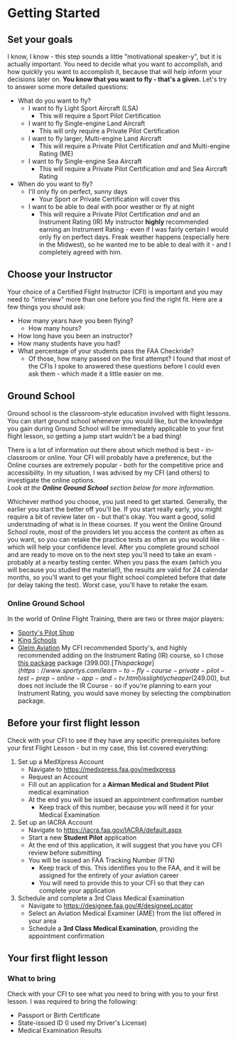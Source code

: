 # Getting Started
## Set your goals
I know, I know - this step sounds a little "motivational speaker-y", but it is actually important.
You need to decide what you want to accomplish, and how quickly you want to accomplish it, because that will help inform your decisions later on.
**You know that you want to fly - that's a given.**  Let's try to answer some more detailed questions:
- What do you want to fly?
	- I want to fly Light Sport Aircraft (LSA)
		- This will require a Sport Pilot Certification
	- I want to fly Single-engine Land Aircraft
		- This will only require a Private Pilot Certification
	- I want to fly larger, Multi-engine Land Aircraft
		- This will require a Private Pilot Certification *and* and Multi-engine Rating (ME)
	- I want to fly Single-engine Sea Aircraft
		- This will require a Private Pilot Certification *and* and Sea Aircraft Rating
- When do you want to fly?
	- I'll only fly on perfect, sunny days
		- Your Sport or Private Certification will cover this
	- I want to be able to deal with poor weather or fly at night
		- This will require a Private Pilot Certification *and* and an Instrument Rating (IR)
My instructor **highly** recommended earning an Instrument Rating - even if I was fairly certain I would only fly on perfect days. Freak weather happens (especially here in the Midwest), so he wanted me to be able to deal with it - and I completely agreed with him.

## Choose your Instructor
Your choice of a Certified Flight Instructor (CFI) is important and you may need to "interview" more than one before you find the right fit.
Here are a few things you should ask:
- How many years have you been flying?
	- How many hours?
- How long have you been an instructor?
- How many students have you had?
- What percentage of your students pass the FAA Checkride?
	- Of those, how many passed on the first attempt?
I found that most of the CFIs I spoke to answered these questions before I could even ask them - which made it a little easier on me.

## Ground School
Ground school is the classroom-style education involved with flight lessons.
You can start ground school whenever you would like, but the knowledge you gain during Ground School will be immediately applicable to your first flight lesson, so getting a jump start wuldn't be a bad thing!

There is a lot of information out there about which method is best - in-classroom or online.
Your CFI will probably have a preference, but the Online courses are extremely popular - both for the competitive price and accessibility.  In my situation, I was advised by my CFI (and others) to investigate the online options.  
*Look at the **Online Ground School** section below for more information.*

Whichever method you choose, you just need to get started. Generally, the earlier you start the better off you'll be.
If you start really early, you might require a bit of review later on - but that's okay. You want a good, solid understnading of what is in these courses.
If you went the Online Ground School route, most of the providers let you access the content as often as you want, so you can retake the practice tests as often as you would like - which will help your confidence level.
After you complete ground school and are ready to move on to the next step you'll need to take an exam - probably at a nearby testing center. When you pass the exam (which you will because you studied the material!), the results are valid for 24 calendar months, so you'll want to get your flight school completed before that date (or delay taking the test).  Worst case, you'll have to retake the exam.

### Online Ground School
In the world of Online Flight Training, there are two or three major players:
- [Sporty's Pilot Shop](https://sportys.com)
- [King Schools](https://kingschools.com)
- [Gleim Aviation](https://gleimaviation.com)
My CFI recommended Sporty's, and highly recommended adding on the Instrument Rating (IR) course, so I chose [this package](https://www.sportys.com/private-and-instrument-rating-course-combo.html) package ($399.00).
[This package](https://www.sportys.com/learn-to-fly-course-private-pilot-test-prep-online-app-and-tv.html) is slightly cheaper ($249.00), but does not include the IR Course - so if you're planning to earn your Instrument Rating, you would save money by selecting the compbination package.

## Before your first flight lesson
Check with your CFI to see if they have any specific prerequisites before your first Flight Lesson - but in my case, this list covered everything:
1. Set up a MedXpress Account
	- Navigate to https://medxpress.faa.gov/medxpress
	- Request an Account
	- Fill out an application for a **Airman Medical and Student Pilot** medical examination
	- At the end you will be issued an appointment confirmation number
      - Keep track of this number, because you will need it for your Medical Examination
2. Set up an IACRA Account
   - Navigate to https://iacra.faa.gov/IACRA/default.aspx
   - Start a new **Student Pilot** application
   - At the end of this application, it will suggest that you have you CFI review before submitting
   - You will be issued an FAA Tracking Number (FTN)
     - Keep track of this. This identifies you to the FAA, and it will be assigned for the entirety of your aviation career
     - You will need to provide this to your CFI so that they can complete your application
3. Schedule and complete a 3rd Class Medical Examination
	- Navigate to https://designee.faa.gov/#/designeeLocator
	- Select an Aviation Medical Examiner (AME) from the list offered in your area
	- Schedule a **3rd Class Medical Examination**, providing the appointment confirmation

## Your first flight lesson
### What to bring
Check with your CFI to see what you need to bring with you to your first lesson.  I was required to bring the following:
- Passport or Birth Certificate
- State-issued ID (I used my Driver's License)
- Medical Examination Results
